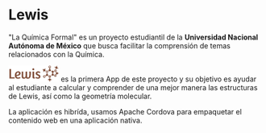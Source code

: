 # Lewis

"La Química Formal" es un proyecto estudiantil de la **Universidad Nacional Autónoma de México** que busca facilitar la comprensión de temas relacionados con la Química.

<img src="src/images/logo.png" alt="lewis-logo" style="width:100px;" /> es la primera App de este proyecto y su objetivo es ayudar al estudiante a calcular y comprender de una mejor manera las estructuras de Lewis, así como la geometría molecular.

La aplicación es hibrída, usamos Apache Cordova para empaquetar el contenido web en una aplicación nativa.